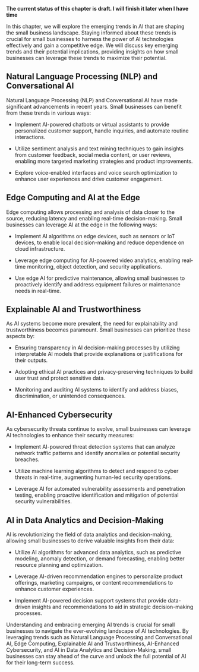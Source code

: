**The current status of this chapter is draft. I will finish it later when I have time**

In this chapter, we will explore the emerging trends in AI that are shaping the small business landscape. Staying informed about these trends is crucial for small businesses to harness the power of AI technologies effectively and gain a competitive edge. We will discuss key emerging trends and their potential implications, providing insights on how small businesses can leverage these trends to maximize their potential.

Natural Language Processing (NLP) and Conversational AI
-------------------------------------------------------

Natural Language Processing (NLP) and Conversational AI have made significant advancements in recent years. Small businesses can benefit from these trends in various ways:

* Implement AI-powered chatbots or virtual assistants to provide personalized customer support, handle inquiries, and automate routine interactions.

* Utilize sentiment analysis and text mining techniques to gain insights from customer feedback, social media content, or user reviews, enabling more targeted marketing strategies and product improvements.

* Explore voice-enabled interfaces and voice search optimization to enhance user experiences and drive customer engagement.

Edge Computing and AI at the Edge
---------------------------------

Edge computing allows processing and analysis of data closer to the source, reducing latency and enabling real-time decision-making. Small businesses can leverage AI at the edge in the following ways:

* Implement AI algorithms on edge devices, such as sensors or IoT devices, to enable local decision-making and reduce dependence on cloud infrastructure.

* Leverage edge computing for AI-powered video analytics, enabling real-time monitoring, object detection, and security applications.

* Use edge AI for predictive maintenance, allowing small businesses to proactively identify and address equipment failures or maintenance needs in real-time.

Explainable AI and Trustworthiness
----------------------------------

As AI systems become more prevalent, the need for explainability and trustworthiness becomes paramount. Small businesses can prioritize these aspects by:

* Ensuring transparency in AI decision-making processes by utilizing interpretable AI models that provide explanations or justifications for their outputs.

* Adopting ethical AI practices and privacy-preserving techniques to build user trust and protect sensitive data.

* Monitoring and auditing AI systems to identify and address biases, discrimination, or unintended consequences.

AI-Enhanced Cybersecurity
-------------------------

As cybersecurity threats continue to evolve, small businesses can leverage AI technologies to enhance their security measures:

* Implement AI-powered threat detection systems that can analyze network traffic patterns and identify anomalies or potential security breaches.

* Utilize machine learning algorithms to detect and respond to cyber threats in real-time, augmenting human-led security operations.

* Leverage AI for automated vulnerability assessments and penetration testing, enabling proactive identification and mitigation of potential security vulnerabilities.

AI in Data Analytics and Decision-Making
----------------------------------------

AI is revolutionizing the field of data analytics and decision-making, allowing small businesses to derive valuable insights from their data:

* Utilize AI algorithms for advanced data analytics, such as predictive modeling, anomaly detection, or demand forecasting, enabling better resource planning and optimization.

* Leverage AI-driven recommendation engines to personalize product offerings, marketing campaigns, or content recommendations to enhance customer experiences.

* Implement AI-powered decision support systems that provide data-driven insights and recommendations to aid in strategic decision-making processes.

Understanding and embracing emerging AI trends is crucial for small businesses to navigate the ever-evolving landscape of AI technologies. By leveraging trends such as Natural Language Processing and Conversational AI, Edge Computing, Explainable AI and Trustworthiness, AI-Enhanced Cybersecurity, and AI in Data Analytics and Decision-Making, small businesses can stay ahead of the curve and unlock the full potential of AI for their long-term success.
